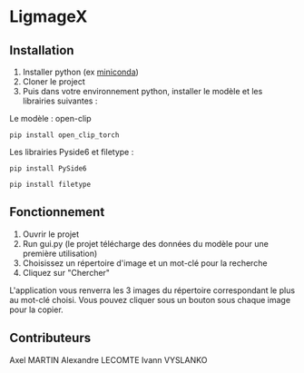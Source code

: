# LigmageX

## Installation

1. Installer python (ex [miniconda](https://docs.conda.io/projects/miniconda/en/latest/miniconda-install.html))
2. Cloner le project
3. Puis dans votre environnement python, installer le modèle et les librairies suivantes : 

Le modèle : open-clip
```
pip install open_clip_torch
```

Les librairies Pyside6 et filetype :
```
pip install PySide6
```
```
pip install filetype
```

## Fonctionnement

1. Ouvrir le projet
2. Run gui.py (le projet télécharge des données du modèle pour une première utilisation)
3. Choisissez un répertoire d'image et un mot-clé pour la recherche
4. Cliquez sur "Chercher"

L'application vous renverra les 3 images du répertoire correspondant le plus au mot-clé choisi. Vous pouvez cliquer sous un bouton sous chaque image pour la copier.

## Contributeurs
Axel MARTIN
Alexandre LECOMTE
Ivann VYSLANKO
